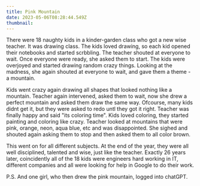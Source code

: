 ```yaml
---
title: Pink Mountain
date: 2023-05-06T08:28:44.549Z
thumbnail:
---
```



There were 18 naughty kids in a kinder-garden class who got a new wise teacher.
It was drawing class. The kids loved drawing, so each kid opened their notebooks and started scrbbling. The teacher shouted at everyone to wait. Once everyone were ready, she asked them to start. The kids were overjoyed and started drawing random crazy things. Looking at the madness, she again shouted at everyone to wait, and gave them a theme - a mountain.

Kids went crazy again drawing all shapes that looked nothing like a mountain. Teacher again intervened, asked them to wait, now she drew a perfect mountain and asked them draw the same way. Ofcourse, many kids didnt get it, but they were asked to redo untl they got it right. Teacher was finally happy and said "its coloring time".
Kids loved coloring, they started painting and coloring like crazy. Teacher looked at mountains that were pink, orange, neon, aqua blue, etc and was disappointed. She sighed and shouted again asking them to stop and then asked them to all color brown.

This went on for all different subjects. At the end of the year, they were all well disciplined, talented and wise, just like the teacher. Exactly 26 years later, coincidently all of the 18 kids were engineers hard working in IT, different companies and all were looking for help in Google to do their work.


P.S. And one girl, who then drew the pink mountain, logged into chatGPT.

